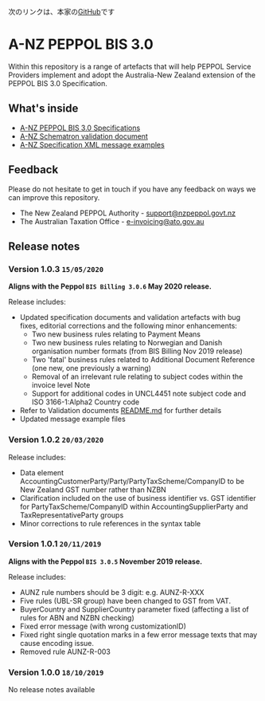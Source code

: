 次のリンクは、本家の[GitHub](https://github.com/A-NZ-PEPPOL/A-NZ-PEPPOL-BIS-3.0/)です
# A-NZ PEPPOL BIS 3.0
Within this repository is a range of artefacts that will help PEPPOL Service Providers implement and adopt the Australia-New Zealand extension of the PEPPOL BIS 3.0 Specification.
## What's inside
* [A-NZ PEPPOL BIS 3.0 Specifications](https://github.com/A-NZ-PEPPOL/A-NZ-PEPPOL-BIS-3.0/tree/master/Specifications)
* [A-NZ Schematron validation document](https://github.com/A-NZ-PEPPOL/A-NZ-PEPPOL-BIS-3.0/tree/master/Validation%20documents)
* [A-NZ Specification XML message examples](https://github.com/A-NZ-PEPPOL/A-NZ-PEPPOL-BIS-3.0/tree/master/Message%20examples)

## Feedback
Please do not hesitate to get in touch if you have any feedback on ways we can improve this repository.
* The New Zealand PEPPOL Authority - [support@nzpeppol.govt.nz](mailto:support@nzpeppol.govt.nz)
* The Australian Taxation Office - [e-invoicing@ato.gov.au](mailto:e-invoicing@ato.gov.au)


## Release notes

### Version 1.0.3 `15/05/2020`

**Aligns with the Peppol `BIS Billing 3.0.6` May 2020 release.**


Release includes:
* Updated specification documents and validation artefacts with bug fixes, editorial corrections and the following minor enhancements:
  - Two new business rules relating to Payment Means
  - Two new business rules relating to Norwegian and Danish organisation number formats (from BIS Billing Nov 2019 release)
  - Two 'fatal' business rules related to Additional Document Reference (one new, one previously a warning)
  - Removal of an irrelevant rule relating to subject codes within the invoice level Note
  - Support for additional codes in UNCL4451 note subject code and ISO 3166-1:Alpha2 Country code
* Refer to Validation documents [README.md]( https://github.com/A-NZ-PEPPOL/A-NZ-PEPPOL-BIS-3.0/blob/master/Validation%20documents/README.md) for further details
* Updated message example files

### Version 1.0.2 `20/03/2020`


Release includes:
* Data element AccountingCustomerParty/Party/PartyTaxScheme/CompanyID to be New Zealand GST number rather than NZBN
* Clarification included on the use of business identifier vs. GST identifier for PartyTaxScheme/CompanyID within AccountingSupplierParty and TaxRepresentativeParty groups
* Minor corrections to rule references in the syntax table


### Version 1.0.1 `20/11/2019`

**Aligns with the Peppol `BIS 3.0.5` November 2019 release.**


Release includes:
* AUNZ rule numbers should be 3 digit: e.g. AUNZ-R-XXX
* Five rules (UBL-SR group) have been changed to GST from VAT.
* BuyerCountry and SupplierCountry parameter fixed (affecting a list of rules for ABN and NZBN checking)
* Fixed error message (with wrong customizationID)
* Fixed right single quotation marks in a few error message texts that may cause encoding issue.
* Removed rule AUNZ-R-003

### Version 1.0.0 `18/10/2019`
No release notes available

